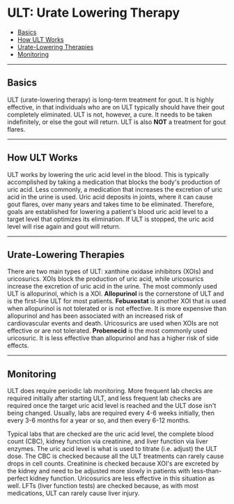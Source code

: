 # ULT: Urate Lowering Therapy

- [Basics](#basics)
- [How ULT Works](#how-ult-works)
- [Urate-Lowering Therapies](#ults)
- [Monitoring](#monitoring)

---

## <span id="basics">Basics</span>

ULT (urate-lowering therapy) is long-term treatment for gout. It is highly effective, in that
individuals who are on ULT typically should have their gout completely eliminated. ULT is not,
however, a cure. It needs to be taken indefinitely, or else the gout will return.
ULT is also **NOT** a treatment for gout flares.

---

## <span id="how-ult-works">How ULT Works</span>

ULT works by lowering the uric acid level in the blood. This is typically accomplished by
taking a medication that blocks the body's production of uric acid. Less commonly, a medication
that increases the excretion of uric acid in the urine is used. Uric acid deposits in joints,
where it can cause gout flares, over many years and takes time to be eliminated. Therefore,
goals are established for lowering a patient's blood uric acid level to a target level that
optimizes its elimination. If ULT is stopped, the uric acid level will rise again and gout
will return.

---

## <span id="ults">Urate-Lowering Therapies</span>

There are two main types of ULT: xanthine oxidase inhibitors (XOIs) and uricosurics. XOIs
block the production of uric acid, while uricosurics increase the excretion of uric acid in
the urine. The most commonly used ULT is allopurinol, which is a XOI. **Allopurinol** is the
cornerstone of ULT and is the first-line ULT for most patients. **Febuxostat** is another XOI
that is used when allopurinol is not tolerated or is not effective. It is more expensive
than allopurinol and has been associated with an increased risk of cardiovascular events
and death. Uricosurics are used when XOIs are not effective or are not tolerated. **Probenecid**
is the most commonly used uricosuric. It is less effective than allopurinol and has a higher
risk of side effects.

---

## <span id="monitoring">Monitoring</span>

ULT does require periodic lab monitoring. More frequent lab checks are required initially after
starting ULT, and less frequent lab checks are required once
the target uric acid level is reached and the ULT dose isn't being changed. Usually, labs are required
every 4-6 weeks initially, then every 3-6 months for a year or so, and then every 6-12 months.

Typical labs that are checked are the uric acid level, the complete blood count (CBC), kidney function via
creatinine, and liver function via liver enzymes. The uric acid level is what is used to titrate (i.e. adjust)
the ULT dose. The CBC is checked because all the ULT treatments can rarely cause drops in cell counts.
Creatinine is checked because XOI's are excreted by the kidney and need to be adjusted more slowly in
patients with less-than-perfect kidney function. Uricosurics are less effective in this situation as well.
LFTs (liver function tests) are checked because, as with most medications, ULT can rarely cause liver
injury.
